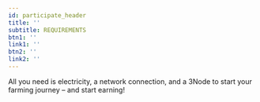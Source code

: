 ```yaml
---
id: participate_header
title: ''
subtitle: REQUIREMENTS
btn1: ''
link1: ''
btn2: ''
link2: ''
---
```


All you need is electricity, a network connection, and a 3Node to start your farming journey – and start earning!

<!-- Buttons:
Join Us
Visit the Grid Explorer -->
